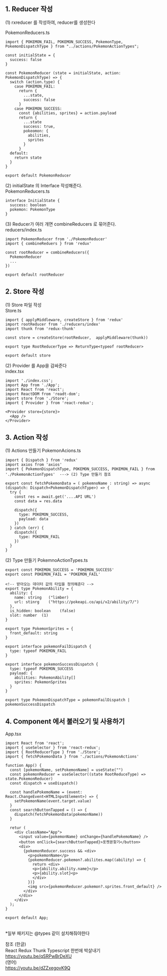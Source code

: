 ## 1. Reducer 작성

(1) rxreducer 를 작성하여, reducer를 생성한다

PokemonReducers.ts

```
import { POKEMON_FAIL, POKEMON_SUCCESS, PokemonType, PokemonDispatchType } from "../actions/PokemonActionTypes";

const initialState = {
  success: false
}

const PokemonReducer (state = initialState, action: PokemonDispatchType) => {
  switch (action.type) {
    case POKEMON_FAIL:
      return {
        ...state,
        success: false
      }
    case POKEMON_SUCCESS:
      const {abilities, sprites} = action.payload
      return {
        ...state
        success: true,
        pokeomon: {
          abilities,
          sprites
        }
      }
  default:
    return state
  }
}

export default PokemonReducer
```

(2) initialState 의 Interface 작성해준다. <br>
PokemonReducers.ts

```
interface InitialState {
  success: boolean
  pokemon: PokemonType
}
```

(3) Reducer가 여러 개면 combineReducers 로 묶어준다. <br>
reducers/index.ts

```
import PokemonReducer from './PokemonReducer'
import { combineReduers } from 'redux'

const rootReducer = combineReducers({
  PokemonReducer
  ...
})

export default rootReducer
```

## 2. Store 작성

(1) Store 파일 작성 <br>
Store.ts

```
import { applyMiddleware, createStore } from 'redux'
import rootReducer from './reducers/index'
import thunk from 'redux-thunk'

const store = createStore(rootReducer,  applyMiddleware(thunk))

export type RootReducerType => ReturnType<typeof rootReducer>

export default store
```

(2) Provider 를 App을 감싸준다 <br>
index.tsx

```
import './index.css';
import App from './App';
import React from 'react';
import ReactDOM from 'readt-dom';
import store from './Store';
import { Provider } from 'react-redux';

<Provider store={store}>
  <App />
</Provider>

```

## 3. Action 작성

(1) Actions 만들기
PokemonAcions.ts

```
import { Dispatch } from 'redux'
import axios from 'axios'
import { PokemonDispatchType, POKEMON_SUCCESS, POKEMON_FAIL } from './PokemonActionTypes'  ---> (2) Type 만들기 참조

export const fetchPokemonData = ( pokemnoName : string) => async (dispatch: Dispatch<PokemonDispatchType>) => {
  try {
    const res = await.get('....API URL')
    const data = res.data

    dispatch({
      type: POKEMON_SUCCESS,
      payload: data
    })
  } catch (err) {
    dispatch({
      type: POKEMON_FAIL
    })
  }
}

```

(2) Type 만들기
PokemnoActionTypes.ts

```
export const POKEMON_SUCCESS = 'POKEMON_SUCCESS'
export const POKEMON_FAIL = 'POKEMON_FAIL'

<!-- 받아오는 데이터 값의 타입을 정의해준다 -->
export type PokemonAbility = {
  ability: {
    name: string   ("limber)
    url: stinrg    ("https://pokeapi.co/api/v2/ability/7/")
  },
  is_hidden: boolean    (false)
  slot: number  (1)
}

export type PokemonSprites = {
  front_default: string
}

export interface pokemonFailDispatch {
  type: typeof POKEMON_FAIL
}

export interface pokemonSuccessDispatch {
  type: typeof POKEMON_SUCCESS
  payload: {
    abilities: PokemonAbility[]
    sprites: PokemonSprites
  }
}

export type PokemonDispatchType = pokemonFailDispatch | pokemonSuccessDispatch
```

## 4. Component 에서 불러오기 및 사용하기

App.tsx

```
import React from 'react';
import { useSelector } from 'react-redux';
import { RootReducerType } from './Store';
import { fetchPokemonData } from './actions/PokemonActions'

function App() {
  const [pokemonName, setPokemonName] = useState("")
  const pokemonReducer = useSelector((state RootReduceType) => state.PokemonReducer)
  const dispatch = useDispatch()

  const handlePokemoName = (event: React.ChangeEvent<HTMLInputElement>) => {
    setPokemonName(event.target.value)
  }
  const searchButtonTapped = () => {
    dispatch(fetchPokemonData(pokemonName))
  }

  retur (
    <div className="App">
      <input value={pokemonName} onChange={handlePokemoName} />
      <button onClick={searchButtonTapped}>포켓몬찾기</button>
      <div>
        {pokemonReducer.success && <div>
          <p>pokemonName</p>
          {pokemonReducer.pokemon?.abilites.map((ability) => {
            return <div>
            <p>{ability.ability.name}</p>
            <p>{ability.slot}<p>
            </div>
          })}
          <img src={pokemonReducer.pokemon?.sprites.front_default} />
        </div>
      </div>
    </div>
  );
}

export default App;
```

<br>
*일부 패키지는 @types 같이 설치해줘야한다
<br>

참조
(한글) <br>
React Redux Thunk Typescript 한번에 박살내기
https://youtu.be/qSRPwBrDeXU <br>
(영어) <br>
https://youtu.be/dZZxegovK9Q
